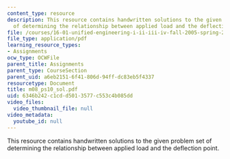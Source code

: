 ```yaml
---
content_type: resource
description: This resource contains handwritten solutions to the given problem set
  of determining the relationship between applied load and the deflection point.
file: /courses/16-01-unified-engineering-i-ii-iii-iv-fall-2005-spring-2006/6346b242c1cdd5013577c553c4b085dd_m08_ps10_sol.pdf
file_type: application/pdf
learning_resource_types:
- Assignments
ocw_type: OCWFile
parent_title: Assignments
parent_type: CourseSection
parent_uid: a6eb2151-6f41-806d-94ff-dc83eb5f4337
resourcetype: Document
title: m08_ps10_sol.pdf
uid: 6346b242-c1cd-d501-3577-c553c4b085dd
video_files:
  video_thumbnail_file: null
video_metadata:
  youtube_id: null
---
```

This resource contains handwritten solutions to the given problem set of determining the relationship between applied load and the deflection point.